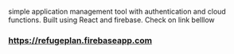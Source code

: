  simple application  management tool with authentication and cloud functions. Built using React and firebase.
Check on link belllow
 ### https://refugeplan.firebaseapp.com